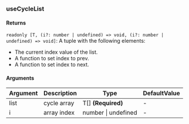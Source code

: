 ### useCycleList

#### Returns

`readonly [T, (i?: number | undefined) => void, (i?: number | undefined) => void]`: A tuple with the following elements:

- The current index value of the list.
- A function to set index to prev.
- A function to set index to next.

#### Arguments

| Argument | Description | Type                | DefaultValue |
| -------- | ----------- | ------------------- | ------------ |
| list     | cycle array | T[] **(Required)**  | -            |
| i        | array index | number \| undefined | -            |

